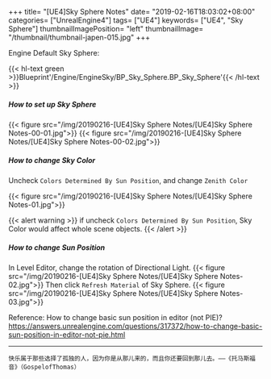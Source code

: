 +++
title= "[UE4]Sky Sphere Notes"
date= "2019-02-16T18:03:02+08:00"
categories= ["UnrealEngine4"]
tags= ["UE4"]
keywords= ["UE4", "Sky Sphere"]
thumbnailImagePosition= "left"
thumbnailImage= "/thumbnail/thumbnail-japen-015.jpg"
+++

Engine Default Sky Sphere:  
<!--more-->
{{< hl-text green >}}Blueprint'/Engine/EngineSky/BP_Sky_Sphere.BP_Sky_Sphere'{{< /hl-text >}}

##### How to set up Sky Sphere

{{< figure src="/img/20190216-[UE4]Sky Sphere Notes/[UE4]Sky Sphere Notes-00-01.jpg">}}
{{< figure src="/img/20190216-[UE4]Sky Sphere Notes/[UE4]Sky Sphere Notes-00-02.jpg">}}

##### How to change Sky Color

Uncheck `Colors Determined By Sun Position`, and change `Zenith Color`

{{< figure src="/img/20190216-[UE4]Sky Sphere Notes/[UE4]Sky Sphere Notes-01.jpg">}}

{{< alert warning >}}
if uncheck `Colors Determined By Sun Position`, Sky Color would affect whole scene objects.
{{< /alert >}}

##### How to change Sun Position

In Level Editor, change the rotation of Directional Light.
{{< figure src="/img/20190216-[UE4]Sky Sphere Notes/[UE4]Sky Sphere Notes-02.jpg">}}
Then click `Refresh Material` of Sky Sphere.
{{< figure src="/img/20190216-[UE4]Sky Sphere Notes/[UE4]Sky Sphere Notes-03.jpg">}}

Reference: How to change basic sun position in editor (not PIE)?  
https://answers.unrealengine.com/questions/317372/how-to-change-basic-sun-position-in-editor-not-pie.html


***
`快乐属于那些选择了孤独的人，因为你是从那儿来的，而且你还要回到那儿去。——《托马斯福音》（GospelofThomas）`

